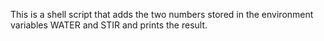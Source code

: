 This is a shell script that adds the two numbers stored in the environment variables WATER and STIR and prints the result.
